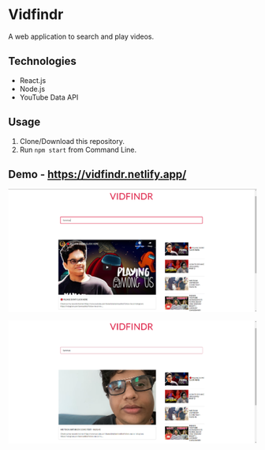 # Vidfindr

A web application to search and play videos.

## Technologies

-   React.js
-   Node.js
-   YouTube Data API

## Usage

1. Clone/Download this repository.
2. Run `npm start` from Command Line.

## Demo - https://vidfindr.netlify.app/

![demo](demo1.png)

![demo](demo2.png)
